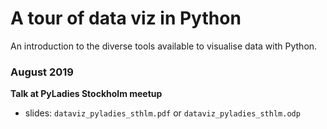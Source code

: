 # A tour of data viz in Python

An introduction to the diverse tools available to visualise data with Python.

### August 2019
__Talk at PyLadies Stockholm meetup__

* slides: `dataviz_pyladies_sthlm.pdf` or `dataviz_pyladies_sthlm.odp`
